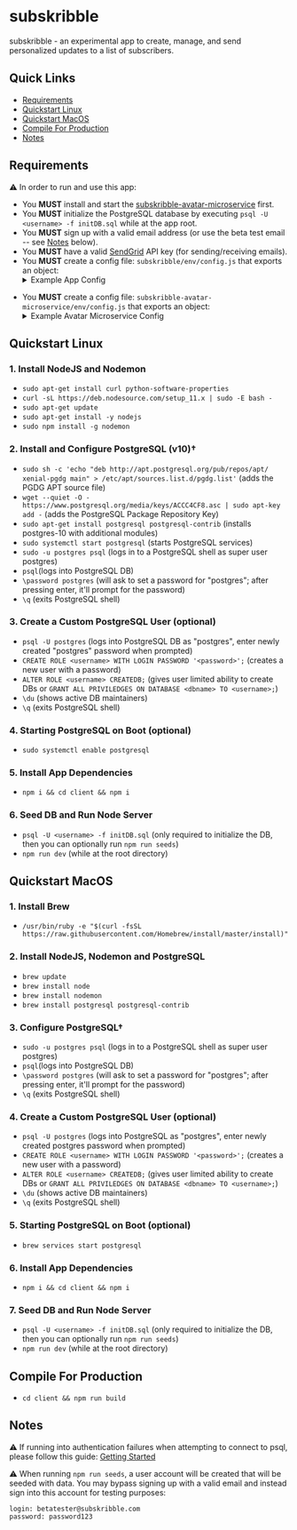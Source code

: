 # subskribble

subskribble - an experimental app to create, manage, and send personalized updates to a list of subscribers.

## Quick Links

- [Requirements](#requirements)
- [Quickstart Linux](#quickstart-linux)
- [Quickstart MacOS](#quickstart-macos)
- [Compile For Production](#compile-for-production)
- [Notes](#notes)

## Requirements

⚠️ In order to run and use this app:

- You **MUST** install and start the <a href="https://github.com/mattcarlotta/subskribble-avatar-microservice">subskribble-avatar-microservice</a> first.
- You **MUST** initialize the PostgreSQL database by executing `psql -U <username> -f initDB.sql` while at the app root.
- You **MUST** sign up with a valid email address (or use the beta test email -- see [Notes](#notes) below).
- You **MUST** have a valid <a href="https://sendgrid.com/">SendGrid</a> API key (for sending/receiving emails).
- You **MUST** create a config file: `subskribble/env/config.js` that exports an object:
  <details>
  <summary>Example App Config</summary>
  <pre><code>
  module.exports = {
  	"development": {
  		cookieKey: "unique_cookie_key",
  		database: "postgres_db_name",
  		dbport: postgres_db_port,
  		dbpassword: "postgres_db_password",
  		dbowner: "postgres_db_owner",
  		host: "localhost",
  		port: 5000,
  		portal: "http://localhost:3000/",
  		sendgridAPIKey: "sendgrid_api_key",
  	},
  	"production": {
  		cookieKey: "unique_cookie_key",
  		database: "postgres_db_name",
  		dbport: postgres_db_port,
  		dbpassword: "postgres_db_password",
  		dbowner: "postgres_db_owner",
  		host: "localhost",
  		port: 5000,
  		portal: "http://project-domain.com",
  		sendgridAPIKey: "sendgrid_api_key",
  	},
  	"staging": {
  		cookieKey: "unique_cookie_key",
  		database: "postgres_db_name",
  		dbport: postgres_db_port,
  		dbpassword: "postgres_db_password",
  		dbowner: "postgres_db_owner",
  		host: "localhost",
  		port: 5000,
  		portal: "http://staging-domain.com",
  		sendgridAPIKey: "sendgrid_api_key",
  	},
  	"testing": {
  		cookieKey: "unique_cookie_key",
  		database: "postgres_db_name",
  		dbport: postgres_db_port,
  		dbpassword: "postgres_db_password",
  		dbowner: "postgres_db_owner",
  		host: "localhost",
  		port: 5000,
  		portal: "http://testing-domain.com",
  		sendgridAPIKey: "sendgrid_api_key",
  	}
  }
  </code></pre>
  </details>

* You **MUST** create a config file: `subskribble-avatar-microservice/env/config.js` that exports an object:
  <details>
  <summary>Example Avatar Microservice Config</summary>
  <pre><code>
  module.exports = {
  	"development": {
  		apiURL: "http://localhost:4000",
  		cookieKey: "unique_cookie_key",
  		database: "postgres_db_name",
  		dbport: postgres_db_port,
  		dbpassword: "postgres_db_password",
  		dbowner: "postgres_db_owner",
  		host: "localhost",
  		port: 4000,
  		portal: "http://localhost:3000"
  	},
  	"production": {
  		apiURL: "http://avatar.project-domain.com",
  		cookieKey: "unique_cookie_key",
  		database: "postgres_db_name",
  		dbport: postgres_db_port,
  		dbpassword: "postgres_db_password",
  		dbowner: "postgres_db_owner",
  		host: "localhost",
  		port: 4000,
  		portal: "http://localhost:3000"
  	},
  	"staging": {
  		apiURL: "http://avatar.staging-domain.com",
  		cookieKey: "unique_cookie_key",
  		database: "postgres_db_name",
  		dbport: postgres_db_port,
  		dbpassword: "postgres_db_password",
  		dbowner: "postgres_db_owner",
  		host: "localhost",
  		port: 4000,
  		portal: "http://staging-domain.com"
  	},
  	"testing": {
  		apiURL: "http://avatar.testing-domain.com",
  		cookieKey: "unique_cookie_key",
  		database: "postgres_db_name",
  		dbport: postgres_db_port,
  		dbpassword: "postgres_db_password",
  		dbowner: "postgres_db_owner",
  		host: "localhost",
  		port: 4000,
  		portal: "http://testing-domain.com"
  	}
  }
  </code></pre>
  </details>

## Quickstart Linux

### 1. Install NodeJS and Nodemon

- `sudo apt-get install curl python-software-properties`
- `curl -sL https://deb.nodesource.com/setup_11.x | sudo -E bash -`
- `sudo apt-get update`
- `sudo apt-get install -y nodejs`
- `sudo npm install -g nodemon`

### 2. Install and Configure PostgreSQL (v10)†

- `sudo sh -c 'echo "deb http://apt.postgresql.org/pub/repos/apt/ xenial-pgdg main" > /etc/apt/sources.list.d/pgdg.list'` (adds the PGDG APT source file)
- `wget --quiet -O - https://www.postgresql.org/media/keys/ACCC4CF8.asc | sudo apt-key add -` (adds the PostgreSQL Package Repository Key)
- `sudo apt-get install postgresql postgresql-contrib` (installs postgres-10 with additional modules)
- `sudo systemctl start postgresql` (starts PostgreSQL services)
- `sudo -u postgres psql` (logs in to a PostgreSQL shell as super user postgres)
- `psql`(logs into PostgreSQL DB)
- `\password postgres` (will ask to set a password for "postgres"; after pressing enter, it'll prompt for the password)
- `\q` (exits PostgreSQL shell)

### 3. Create a Custom PostgreSQL User (optional)

- `psql -U postgres` (logs into PostgreSQL DB as "postgres", enter newly created "postgres" password when prompted)
- `CREATE ROLE <username> WITH LOGIN PASSWORD '<password>';` (creates a new user with a password)
- `ALTER ROLE <username> CREATEDB;` (gives user limited ability to create DBs or `GRANT ALL PRIVILEDGES ON DATABASE <dbname> TO <username>;`)
- `\du` (shows active DB maintainers)
- `\q` (exits PostgreSQL shell)

### 4. Starting PostgreSQL on Boot (optional)

- `sudo systemctl enable postgresql`

### 5. Install App Dependencies

- `npm i && cd client && npm i`

### 6. Seed DB and Run Node Server

- `psql -U <username> -f initDB.sql` (only required to initialize the DB, then you can optionally run `npm run seeds`)
- `npm run dev` (while at the root directory)

## Quickstart MacOS

### 1. Install Brew

- `/usr/bin/ruby -e "$(curl -fsSL https://raw.githubusercontent.com/Homebrew/install/master/install)"`

### 2. Install NodeJS, Nodemon and PostgreSQL

- `brew update`
- `brew install node`
- `brew install nodemon`
- `brew install postgresql postgresql-contrib`

### 3. Configure PostgreSQL†

- `sudo -u postgres psql` (logs in to a PostgreSQL shell as super user postgres)
- `psql`(logs into PostgreSQL DB)
- `\password postgres` (will ask to set a password for "postgres"; after pressing enter, it'll prompt for the password)
- `\q` (exits PostgreSQL shell)

### 4. Create a Custom PostgreSQL User (optional)

- `psql -U postgres` (logs into PostgreSQL as "postgres", enter newly created postgres password when prompted)
- `CREATE ROLE <username> WITH LOGIN PASSWORD '<password>';` (creates a new user with a password)
- `ALTER ROLE <username> CREATEDB;` (gives user limited ability to create DBs or `GRANT ALL PRIVILEDGES ON DATABASE <dbname> TO <username>;`)
- `\du` (shows active DB maintainers)
- `\q` (exits PostgreSQL shell)

### 5. Starting PostgreSQL on Boot (optional)

- `brew services start postgresql`

### 6. Install App Dependencies

- `npm i && cd client && npm i`

### 7. Seed DB and Run Node Server

- `psql -U <username> -f initDB.sql` (only required to initialize the DB, then you can optionally run `npm run seeds`)
- `npm run dev` (while at the root directory)

## Compile For Production

- `cd client && npm run build`

## Notes

⚠️ If running into authentication failures when attempting to connect to psql, please follow this guide: <a href="https://connect.boundlessgeo.com/docs/suite/4.8/dataadmin/pgGettingStarted/firstconnect.html">Getting Started</a>

⚠️ When running `npm run seeds`, a user account will be created that will be seeded with data. You may bypass signing up with a valid email and instead sign into this account for testing purposes:

```
login: betatester@subskribble.com
password: password123
```
